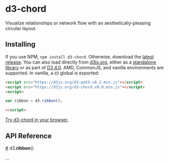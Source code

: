 # d3-chord

Visualize relationships or network flow with an aesthetically-pleasing circular layout.

## Installing

If you use NPM, `npm install d3-chord`. Otherwise, download the [latest release](https://github.com/d3/d3-chord/releases/latest). You can also load directly from [d3js.org](https://d3js.org), either as a [standalone library](https://d3js.org/d3-chord.v0.0.min.js) or as part of [D3 4.0](https://github.com/d3/d3). AMD, CommonJS, and vanilla environments are supported. In vanilla, a `d3` global is exported:

```html
<script src="https://d3js.org/d3-path.v0.2.min.js"></script>
<script src="https://d3js.org/d3-chord.v0.0.min.js"></script>
<script>

var ribbon = d3.ribbon();

</script>
```

[Try d3-chord in your browser.](https://tonicdev.com/npm/d3-chord)

## API Reference

<a href="#ribbon" name="ribbon">#</a> d3.<b>ribbon</b>()

…
